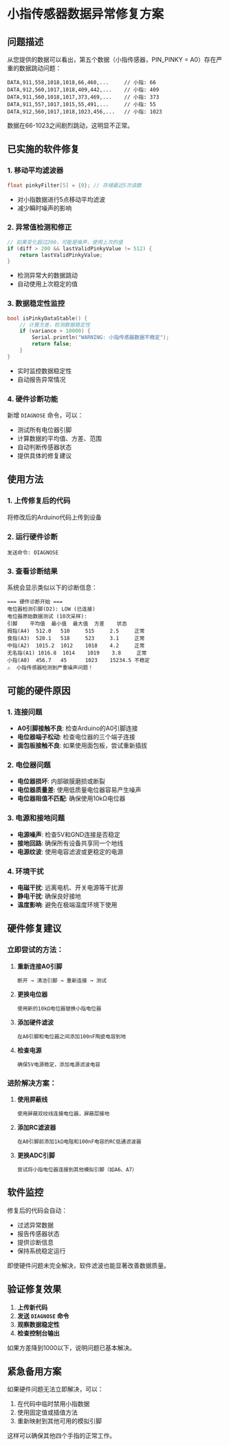 # 小指传感器数据异常修复方案

## 问题描述

从您提供的数据可以看出，第五个数据（小指传感器，PIN_PINKY = A0）存在严重的数据跳动问题：

```
DATA,911,558,1018,1018,66,460,...     // 小指: 66
DATA,912,560,1017,1018,409,442,...    // 小指: 409  
DATA,911,560,1018,1017,373,469,...    // 小指: 373
DATA,911,557,1017,1015,55,491,...     // 小指: 55
DATA,912,560,1017,1018,1023,456,...   // 小指: 1023
```

数据在66-1023之间剧烈跳动，这明显不正常。

## 已实施的软件修复

### 1. 移动平均滤波器
```cpp
float pinkyFilter[5] = {0}; // 存储最近5次读数
```
- 对小指数据进行5点移动平均滤波
- 减少瞬时噪声的影响

### 2. 异常值检测和修正
```cpp
// 如果变化超过200，可能是噪声，使用上次的值
if (diff > 200 && lastValidPinkyValue != 512) {
    return lastValidPinkyValue;
}
```
- 检测异常大的数据跳动
- 自动使用上次稳定的值

### 3. 数据稳定性监控
```cpp
bool isPinkyDataStable() {
    // 计算方差，检测数据稳定性
    if (variance > 10000) {
        Serial.println("WARNING: 小指传感器数据不稳定");
        return false;
    }
}
```
- 实时监控数据稳定性
- 自动报告异常情况

### 4. 硬件诊断功能
新增 `DIAGNOSE` 命令，可以：
- 测试所有电位器引脚
- 计算数据的平均值、方差、范围
- 自动判断传感器状态
- 提供具体的修复建议

## 使用方法

### 1. 上传修复后的代码
将修改后的Arduino代码上传到设备

### 2. 运行硬件诊断
```
发送命令: DIAGNOSE
```

### 3. 查看诊断结果
系统会显示类似以下的诊断信息：
```
=== 硬件诊断开始 ===
电位器检测引脚(D2): LOW (已连接)
电位器原始数据测试 (10次采样):
引脚    平均值  最小值  最大值  方差    状态
拇指(A4)  512.0   510     515     2.5     正常
食指(A3)  520.1   518     523     3.1     正常
中指(A2)  1015.2  1012    1018    4.2     正常
无名指(A1) 1016.8  1014    1019    3.8     正常
小指(A0)  456.7   45      1023    15234.5 不稳定
⚠️  小指传感器检测到严重噪声问题！
```

## 可能的硬件原因

### 1. 连接问题
- **A0引脚接触不良**: 检查Arduino的A0引脚连接
- **电位器端子松动**: 检查电位器的三个端子连接
- **面包板接触不良**: 如果使用面包板，尝试重新插拔

### 2. 电位器问题
- **电位器损坏**: 内部碳膜磨损或断裂
- **电位器质量差**: 使用低质量电位器容易产生噪声
- **电位器阻值不匹配**: 确保使用10kΩ电位器

### 3. 电源和接地问题
- **电源噪声**: 检查5V和GND连接是否稳定
- **接地回路**: 确保所有设备共享同一个地线
- **电源纹波**: 使用电容滤波或更稳定的电源

### 4. 环境干扰
- **电磁干扰**: 远离电机、开关电源等干扰源
- **静电干扰**: 确保良好接地
- **温度影响**: 避免在极端温度环境下使用

## 硬件修复建议

### 立即尝试的方法：

1. **重新连接A0引脚**
   ```
   断开 → 清洁引脚 → 重新连接 → 测试
   ```

2. **更换电位器**
   ```
   使用新的10kΩ电位器替换小指电位器
   ```

3. **添加硬件滤波**
   ```
   在A0引脚和电位器之间添加100nF陶瓷电容到地
   ```

4. **检查电源**
   ```
   确保5V电源稳定，添加电源滤波电容
   ```

### 进阶解决方案：

1. **使用屏蔽线**
   ```
   使用屏蔽双绞线连接电位器，屏蔽层接地
   ```

2. **添加RC滤波器**
   ```
   在A0引脚前添加1kΩ电阻和100nF电容的RC低通滤波器
   ```

3. **更换ADC引脚**
   ```
   尝试将小指电位器连接到其他模拟引脚（如A6、A7）
   ```

## 软件监控

修复后的代码会自动：
- 过滤异常数据
- 报告传感器状态
- 提供诊断信息
- 保持系统稳定运行

即使硬件问题未完全解决，软件滤波也能显著改善数据质量。

## 验证修复效果

1. **上传新代码**
2. **发送 `DIAGNOSE` 命令**
3. **观察数据稳定性**
4. **检查控制台输出**

如果方差降到1000以下，说明问题已基本解决。

## 紧急备用方案

如果硬件问题无法立即解决，可以：
1. 在代码中临时禁用小指数据
2. 使用固定值或插值方法
3. 重新映射到其他可用的模拟引脚

这样可以确保其他四个手指的正常工作。
